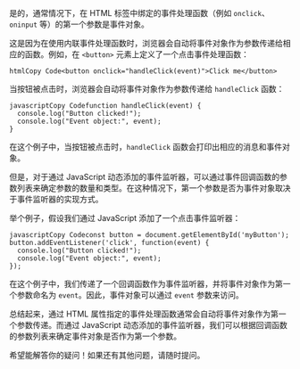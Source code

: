 是的，通常情况下，在 HTML 标签中绑定的事件处理函数（例如 `onclick`、`oninput` 等）的第一个参数是事件对象。

这是因为在使用内联事件处理函数时，浏览器会自动将事件对象作为参数传递给相应的函数。例如，在 `<button>` 元素上定义了一个点击事件处理函数：

```
htmlCopy Code<button onclick="handleClick(event)">Click me</button>
```

当按钮被点击时，浏览器会自动将事件对象作为参数传递给 `handleClick` 函数：

```
javascriptCopy Codefunction handleClick(event) {
  console.log("Button clicked!");
  console.log("Event object:", event);
}
```

在这个例子中，当按钮被点击时，`handleClick` 函数会打印出相应的消息和事件对象。

但是，对于通过 JavaScript 动态添加的事件监听器，可以通过事件回调函数的参数列表来确定参数的数量和类型。在这种情况下，第一个参数是否为事件对象取决于事件监听器的实现方式。

举个例子，假设我们通过 JavaScript 添加了一个点击事件监听器：

```
javascriptCopy Codeconst button = document.getElementById('myButton');
button.addEventListener('click', function(event) {
  console.log("Button clicked!");
  console.log("Event object:", event);
});
```

在这个例子中，我们传递了一个回调函数作为事件监听器，并将事件对象作为第一个参数命名为 `event`。因此，事件对象可以通过 `event` 参数来访问。

总结起来，通过 HTML 属性指定的事件处理函数通常会自动将事件对象作为第一个参数传递。而通过 JavaScript 动态添加的事件监听器，我们可以根据回调函数的参数列表来确定事件对象是否作为第一个参数。

希望能解答你的疑问！如果还有其他问题，请随时提问。